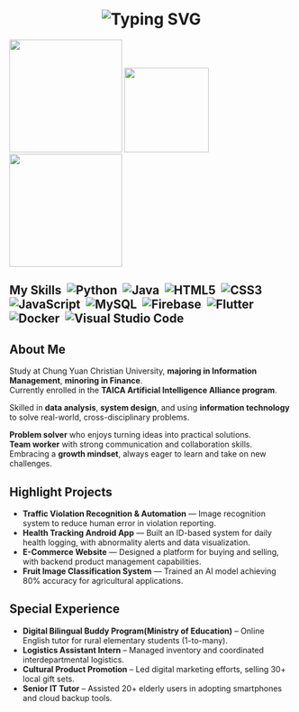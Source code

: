 <h1 align="center">
  <img src="https://readme-typing-svg.vercel.app/?font=Fira+Code&size=20&pause=1000&color=4FC3F7&width=700&lines=Hey+,+this+is+Hailey+Chou+!+Welcome+to+my+place+!" alt="Typing SVG" />
</h1>

<img src="https://media.giphy.com/media/Y4z9olnoVl5QI/giphy.gif" width="200" />
<img src="https://media.giphy.com/media/l0ExdMHUDKteztyfe/giphy.gif" width="150" />
<img src="https://media.giphy.com/media/13borq7Zo2kulO/giphy.gif" width="200" />

## My Skills &nbsp;![Python](https://img.shields.io/badge/Python-3776AB?style=flat-square&logo=python&logoColor=white) &nbsp;![Java](https://img.shields.io/badge/Java-007396?style=flat-square&logo=java&logoColor=white) &nbsp;![HTML5](https://img.shields.io/badge/HTML5-E34F26?style=flat-square&logo=html5&logoColor=white) &nbsp;![CSS3](https://img.shields.io/badge/CSS3-1572B6?style=flat-square&logo=css3&logoColor=white) &nbsp;![JavaScript](https://img.shields.io/badge/JavaScript-F7DF1E?style=flat-square&logo=javascript&logoColor=black) &nbsp;![MySQL](https://img.shields.io/badge/MySQL-4479A1?style=flat-square&logo=mysql&logoColor=white) &nbsp;![Firebase](https://img.shields.io/badge/Firebase-FFCA28?style=flat-square&logo=firebase&logoColor=black) &nbsp;![Flutter](https://img.shields.io/badge/Flutter-02569B?style=flat-square&logo=flutter&logoColor=white) &nbsp;![Docker](https://img.shields.io/badge/Docker-2496ED?style=flat-square&logo=docker&logoColor=white) &nbsp;![Visual Studio Code](https://img.shields.io/badge/VS_Code-007ACC?style=flat-square&logo=visualstudiocode&logoColor=white)
## About Me
Study at Chung Yuan Christian University, **majoring in Information Management**, **minoring in Finance**.  
Currently enrolled in the **TAICA Artificial Intelligence Alliance program**.

Skilled in **data analysis**, **system design**, and using **information technology** to solve real-world, cross-disciplinary problems.

**Problem solver** who enjoys turning ideas into practical solutions.  
**Team worker** with strong communication and collaboration skills.  
Embracing a **growth mindset**, always eager to learn and take on new challenges.


##  Highlight Projects
-  **Traffic Violation Recognition & Automation** — Image recognition system to reduce human error in violation reporting.
-  **Health Tracking Android App** — Built an ID-based system for daily health logging, with abnormality alerts and data visualization. 
-  **E-Commerce Website** —  Designed a platform for buying and selling, with backend product management capabilities.
-  **Fruit Image Classification System** — Trained an AI model achieving 80% accuracy for agricultural applications.

## Special Experience 
-  **Digital Bilingual Buddy Program(Ministry of Education)** – Online English tutor for rural elementary students (1-to-many). 
-  **Logistics Assistant Intern** – Managed inventory and coordinated interdepartmental logistics. 
-  **Cultural Product Promotion** – Led digital marketing efforts, selling 30+ local gift sets. 
-  **Senior IT Tutor** – Assisted 20+ elderly users in adopting smartphones and cloud backup tools.





